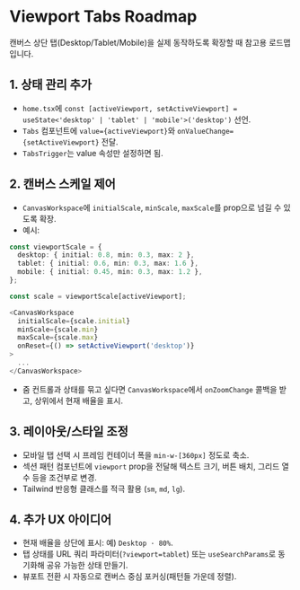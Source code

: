 # Viewport Tabs Roadmap

캔버스 상단 탭(Desktop/Tablet/Mobile)을 실제 동작하도록 확장할 때 참고용 로드맵입니다.

## 1. 상태 관리 추가

- `home.tsx`에 `const [activeViewport, setActiveViewport] = useState<'desktop' | 'tablet' | 'mobile'>('desktop')` 선언.
- `Tabs` 컴포넌트에 `value={activeViewport}`와 `onValueChange={setActiveViewport}` 전달.
- `TabsTrigger`는 value 속성만 설정하면 됨.

## 2. 캔버스 스케일 제어

- `CanvasWorkspace`에 `initialScale`, `minScale`, `maxScale`를 prop으로 넘길 수 있도록 확장.
- 예시:

```ts
const viewportScale = {
  desktop: { initial: 0.8, min: 0.3, max: 2 },
  tablet: { initial: 0.6, min: 0.3, max: 1.6 },
  mobile: { initial: 0.45, min: 0.3, max: 1.2 },
};

const scale = viewportScale[activeViewport];

<CanvasWorkspace
  initialScale={scale.initial}
  minScale={scale.min}
  maxScale={scale.max}
  onReset={() => setActiveViewport('desktop')}
>
  ...
</CanvasWorkspace>
```

- 줌 컨트롤과 상태를 묶고 싶다면 `CanvasWorkspace`에서 `onZoomChange` 콜백을 받고, 상위에서 현재 배율을 표시.

## 3. 레이아웃/스타일 조정

- 모바일 탭 선택 시 프레임 컨테이너 폭을 `min-w-[360px]` 정도로 축소.
- 섹션 패턴 컴포넌트에 `viewport` prop을 전달해 텍스트 크기, 버튼 배치, 그리드 열 수 등을 조건부로 변경.
- Tailwind 반응형 클래스를 적극 활용 (`sm`, `md`, `lg`).

## 4. 추가 UX 아이디어

- 현재 배율을 상단에 표시: 예) `Desktop · 80%`.
- 탭 상태를 URL 쿼리 파라미터(`?viewport=tablet`) 또는 `useSearchParams`로 동기화해 공유 가능한 상태 만들기.
- 뷰포트 전환 시 자동으로 캔버스 중심 포커싱(패턴들 가운데 정렬).
